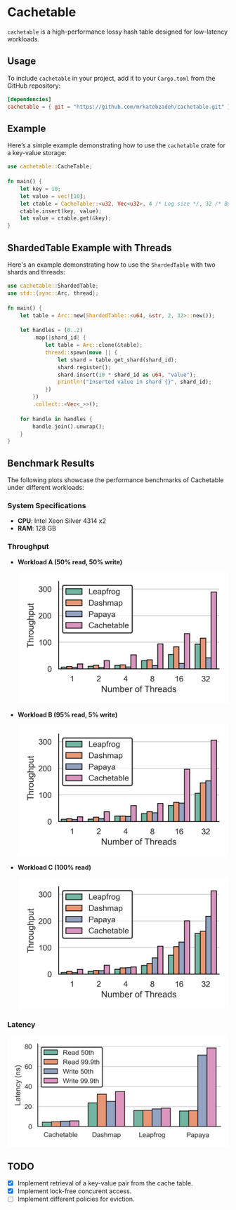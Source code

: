 # Cachetable

`cachetable` is a high-performance lossy hash table designed for low-latency workloads.

## Usage

To include `cachetable` in your project, add it to your `Cargo.toml` from the GitHub repository:

```toml
[dependencies]
cachetable = { git = "https://github.com/mrkatebzadeh/cachetable.git" }
```

## Example

Here’s a simple example demonstrating how to use the `cachetable` crate for a key-value storage:

```rust
use cachetable::CacheTable;

fn main() {
    let key = 10;
    let value = vec![10];
    let ctable = CacheTable::<u32, Vec<u32>, 4 /* Log size */, 32 /* Bucket size*/>::new();
    ctable.insert(key, value);
    let value = ctable.get(&key);
}
```

## ShardedTable Example with Threads

Here's an example demonstrating how to use the `ShardedTable` with two shards and threads:

```rust
use cachetable::ShardedTable;
use std::{sync::Arc, thread};

fn main() {
    let table = Arc::new(ShardedTable::<u64, &str, 2, 32>::new());

    let handles = (0..2)
        .map(|shard_id| {
            let table = Arc::clone(&table);
            thread::spawn(move || {
                let shard = table.get_shard(shard_id);
                shard.register();
                shard.insert(10 * shard_id as u64, "value");
                println!("Inserted value in shard {}", shard_id);
            })
        })
        .collect::<Vec<_>>();

    for handle in handles {
        handle.join().unwrap();
    }
}
```

## Benchmark Results

The following plots showcase the performance benchmarks of Cachetable under different workloads:

### System Specifications

- **CPU**: Intel Xeon Silver 4314 x2
- **RAM**: 128 GB

### Throughput

- **Workload A (50% read, 50% write)**

  ![Throughput Workload A](plots/throughput_workload_A.jpg)

- **Workload B (95% read, 5% write)**

  ![Throughput Workload B](plots/throughput_workload_B.jpg)

- **Workload C (100% read)**

  ![Throughput Workload C](plots/throughput_workload_C.jpg)

### Latency

![Latency](plots/latency_all.jpg)

## TODO

- [x] Implement retrieval of a key-value pair from the cache table.
- [x] Implement lock-free concurent access.
- [ ] Implement different policies for eviction.
